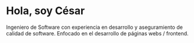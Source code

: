 # Hola, soy César

Ingeniero de Software con experiencia en desarrollo y aseguramiento de calidad de software. Enfocado en el desarrollo de páginas webs / frontend.
